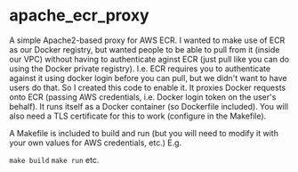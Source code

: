 # apache_ecr_proxy

A simple Apache2-based proxy for AWS ECR. I wanted to make use of ECR as our Docker registry, but wanted people to be able to pull from it (inside our VPC) without having to authenticate aginst ECR (just pull like you can do using the Docker private registry). I.e. ECR requires you to authenticate against it using docker login before you can pull, but we didn't want to have users do that. So I created this code to enable it. It proxies Docker requests onto ECR (passing AWS credentials, i.e. Docker login token on the user's behalf). It runs itself as a Docker container (so Dockerfile included). You will also need a TLS certificate for this to work (configure in the Makefile).

A Makefile is included to build and run (but you will need to modify it with your own values for AWS credentials, etc.) E.g.

`make build`
`make run`
etc.

